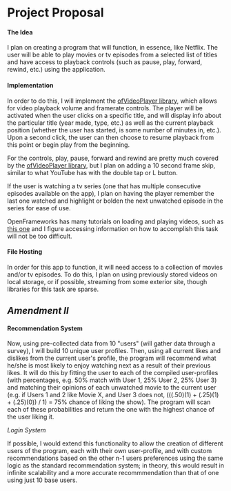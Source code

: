# Project Proposal

#### The Idea
I plan on creating a program that will function, in essence, like Netflix.  The user will be able to play movies or tv episodes from a selected list of titles and have access to playback controls (such as pause, play, forward, rewind, etc.) using the application.

#### Implementation
In order to do this, I will implement the [ofVideoPlayer library](http://openframeworks.cc/documentation/video/ofVideoPlayer/), which allows for video playback volume and framerate controls.  The player will be activated when the user clicks on a specific title, and will display info about the particular title (year made, type, etc.) as well as the current playback position (whether the user has started, is some number of minutes in, etc.).  Upon a second click, the user can then choose to resume playback from this point or begin play from the beginning.

For the controls, play, pause, forward and rewind are pretty much covered by the [ofVideoPlayer library](http://openframeworks.cc/documentation/video/ofVideoPlayer/), but I plan on adding a 10 second frame skip, similar to what YouTube has with the double tap or L button.

If the user is watching a tv series (one that has multiple consecutive episodes available on the app), I plan on having the player remember the last one watched and highlight or bolden the next unwatched episode in the series for ease of use.

OpenFrameworks has many tutorials on loading and playing videos, such as [this one](http://openframeworks.cc/learning/04_video/load_and_play_video/) and I figure accessing information on how to accomplish this task will not be too difficult.

#### File Hosting
In order for this app to function, it will need access to a collection of movies and/or tv episodes.  To do this, I plan on using previously stored videos on local storage, or if possible, streaming from some exterior site, though libraries for this task are sparse.

## *Amendment II*

#### Recommendation System

Now, using pre-collected data from 10 "users" (will gather data through a survey), I will build 10 unique user profiles.  Then, using all current likes and dislikes from the current user's profile, the program will recommend what he/she is most likely to enjoy watching next as a result of their previous likes. It will do this by fitting the user to each of the compiled user-profiles (with percentages, e.g. 50% match with User 1, 25% User 2, 25% User 3) and matching their opinions of each unwatched movie to the current user (e.g. if Users 1 and 2 like Movie X, and User 3 does not, (((.50)(1) + (.25)(1) + (.25)(0)) / 1) = 75% chance of liking the show).  The program will scan each of these probabilities and return the one with the highest chance of the user liking it.

*Login System*

If possible, I would extend this functionality to allow the creation of different users of the program, each with their own user-profile, and with custom recommendations based on the other n-1 users preferences using the same logic as the standard recommendation system; in theory, this would result in infinite scalability and a more accurate recommmendation than that of one using just 10 base users.
